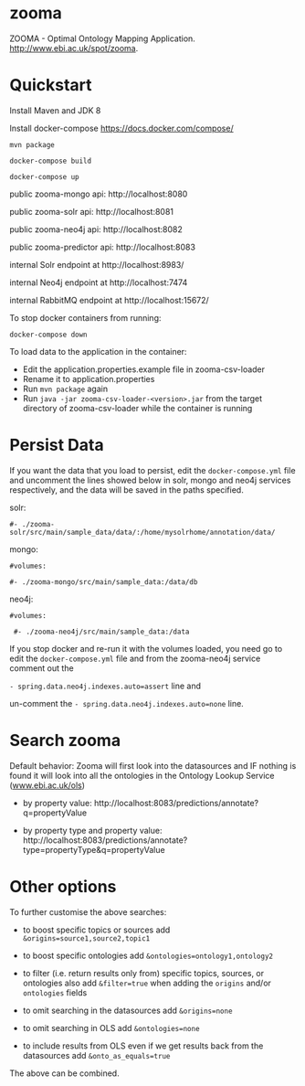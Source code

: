 # zooma
ZOOMA - Optimal Ontology Mapping Application. http://www.ebi.ac.uk/spot/zooma.

# Quickstart


  Install Maven and JDK 8
  
  Install docker-compose https://docs.docker.com/compose/

  `mvn package`

  `docker-compose build`

  `docker-compose up`

 public zooma-mongo api: http://localhost:8080
 
 public zooma-solr api: http://localhost:8081
 
 public zooma-neo4j api: http://localhost:8082
 
 public zooma-predictor api: http://localhost:8083

 internal Solr endpoint at http://localhost:8983/
 
 internal Neo4j endpoint at http://localhost:7474
 
 internal RabbitMQ endpoint at http://localhost:15672/
 
To stop docker containers from running: 

`docker-compose down`
 
 To load data to the application in the container:
 - Edit the application.properties.example file in zooma-csv-loader
 - Rename it to application.properties
 - Run `mvn package` again
 - Run `java -jar zooma-csv-loader-<version>.jar` from the target directory of zooma-csv-loader while the container is running
 
 # Persist Data
 
 If you want the data that you load to persist, edit the `docker-compose.yml` file and uncomment the lines showed below in solr, mongo and neo4j services respectively, and the data will be saved in the paths specified. 

solr:

`#- ./zooma-solr/src/main/sample_data/data/:/home/mysolrhome/annotation/data/`

mongo:

`#volumes:`

`#- ./zooma-mongo/src/main/sample_data:/data/db`
        
neo4j:

`#volumes:`

` #- ./zooma-neo4j/src/main/sample_data:/data`
 
 If you stop docker and re-run it with the volumes loaded, you need go to edit the `docker-compose.yml` file and from the zooma-neo4j service comment out the 
 
 `- spring.data.neo4j.indexes.auto=assert` line and 
 
 un-comment the `- spring.data.neo4j.indexes.auto=none` line.
 
 # Search zooma
 
 Default behavior: Zooma will first look into the datasources and IF nothing is found it will look into all the ontologies in the Ontology Lookup Service (www.ebi.ac.uk/ols)
 
 - by property value: http://localhost:8083/predictions/annotate?q=propertyValue
 
 - by property type and property value: http://localhost:8083/predictions/annotate?type=propertyType&q=propertyValue
 
# Other options

To further customise the above searches:

- to boost specific topics or sources add `&origins=source1,source2,topic1`

- to boost specific ontologies add `&ontologies=ontology1,ontology2`

- to filter (i.e. return results only from) specific topics, sources, or ontologies also add `&filter=true` when adding the `origins` and/or `ontologies` fields

- to omit searching in the datasources add `&origins=none`

- to omit searching in OLS add `&ontologies=none`

- to include results from OLS even if we get results back from the datasources add `&onto_as_equals=true`

The above can be combined.
  

 

